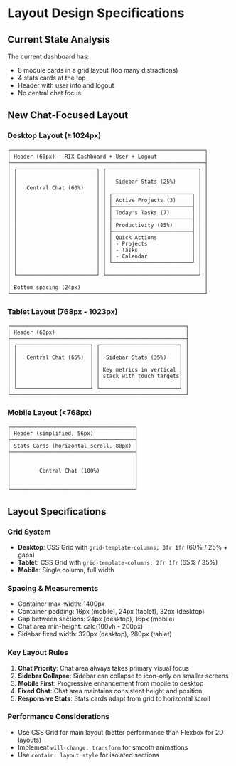 # Layout Design Specifications

## Current State Analysis
The current dashboard has:
- 8 module cards in a grid layout (too many distractions)
- 4 stats cards at the top
- Header with user info and logout
- No central chat focus

## New Chat-Focused Layout

### Desktop Layout (≥1024px)
```
┌─────────────────────────────────────────────────────────────┐
│ Header (60px) - RIX Dashboard + User + Logout               │
├─────────────────────────────────────────────────────────────┤
│ ┌─────────────────────────┐ ┌─────────────────────────────┐ │
│ │                         │ │                             │ │
│ │                         │ │   Sidebar Stats (25%)       │ │
│ │   Central Chat (60%)    │ │                             │ │
│ │                         │ │ ┌─────────────────────────┐ │ │
│ │                         │ │ │ Active Projects (3)     │ │ │
│ │                         │ │ ├─────────────────────────┤ │ │
│ │                         │ │ │ Today's Tasks (7)       │ │ │
│ │                         │ │ ├─────────────────────────┤ │ │
│ │                         │ │ │ Productivity (85%)      │ │ │
│ │                         │ │ ├─────────────────────────┤ │ │
│ │                         │ │ │ Quick Actions           │ │ │
│ │                         │ │ │ - Projects              │ │ │
│ │                         │ │ │ - Tasks                 │ │ │
│ │                         │ │ │ - Calendar              │ │ │
│ │                         │ │ └─────────────────────────┘ │ │
│ │                         │ │                             │ │
│ └─────────────────────────┘ └─────────────────────────────┘ │
│                                                             │
│ Bottom spacing (24px)                                       │
└─────────────────────────────────────────────────────────────┘
```

### Tablet Layout (768px - 1023px)
```
┌───────────────────────────────────────────────────────┐
│ Header (60px)                                         │
├───────────────────────────────────────────────────────┤
│ ┌───────────────────────┐ ┌─────────────────────────┐ │
│ │                       │ │                         │ │
│ │   Central Chat (65%)  │ │  Sidebar Stats (35%)    │ │
│ │                       │ │                         │ │
│ │                       │ │ Key metrics in vertical │ │
│ │                       │ │ stack with touch targets│ │
│ │                       │ │                         │ │
│ └───────────────────────┘ └─────────────────────────┘ │
└───────────────────────────────────────────────────────┘
```

### Mobile Layout (<768px)
```
┌───────────────────────────────────────┐
│ Header (simplified, 56px)             │
├───────────────────────────────────────┤
│ Stats Cards (horizontal scroll, 80px) │
├───────────────────────────────────────┤
│                                       │
│                                       │
│         Central Chat (100%)           │
│                                       │
│                                       │
└───────────────────────────────────────┘
```

## Layout Specifications

### Grid System
- **Desktop**: CSS Grid with `grid-template-columns: 3fr 1fr` (60% / 25% + gaps)
- **Tablet**: CSS Grid with `grid-template-columns: 2fr 1fr` (65% / 35%)
- **Mobile**: Single column, full width

### Spacing & Measurements
- Container max-width: 1400px
- Container padding: 16px (mobile), 24px (tablet), 32px (desktop)
- Gap between sections: 24px (desktop), 16px (mobile)
- Chat area min-height: calc(100vh - 200px)
- Sidebar fixed width: 320px (desktop), 280px (tablet)

### Key Layout Rules
1. **Chat Priority**: Chat area always takes primary visual focus
2. **Sidebar Collapse**: Sidebar can collapse to icon-only on smaller screens
3. **Mobile First**: Progressive enhancement from mobile to desktop
4. **Fixed Chat**: Chat area maintains consistent height and position
5. **Responsive Stats**: Stats cards adapt from grid to horizontal scroll

### Performance Considerations
- Use CSS Grid for main layout (better performance than Flexbox for 2D layouts)
- Implement `will-change: transform` for smooth animations
- Use `contain: layout style` for isolated sections